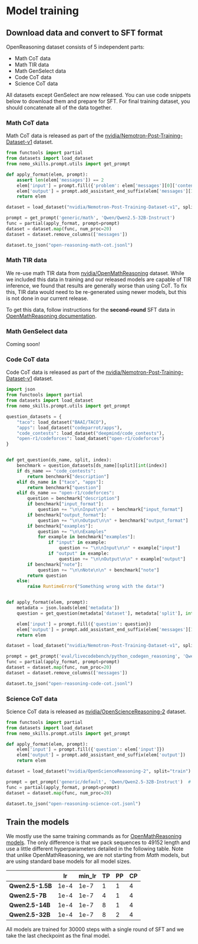 # Model training

## Download data and convert to SFT format

OpenReasoning dataset consists of 5 independent parts:

* Math CoT data
* Math TIR data
* Math GenSelect data
* Code CoT data
* Science CoT data

All datasets except GenSelect are now released. You can use code snippets below to download them and prepare for SFT.
For final training dataset, you should concatenate all of the data together.

### Math CoT data

Math CoT data is released as part of the [nvidia/Nemotron-Post-Training-Dataset-v1](https://huggingface.co/datasets/nvidia/Nemotron-Post-Training-Dataset-v1) dataset.

```python
from functools import partial
from datasets import load_dataset
from nemo_skills.prompt.utils import get_prompt

def apply_format(elem, prompt):
    assert len(elem['messages']) == 2
    elem['input'] = prompt.fill({'problem': elem['messages'][0]['content']})
    elem['output'] = prompt.add_assistant_end_suffix(elem['messages'][1]['content'])
    return elem

dataset = load_dataset("nvidia/Nemotron-Post-Training-Dataset-v1", split="math")

prompt = get_prompt('generic/math', 'Qwen/Qwen2.5-32B-Instruct')
func = partial(apply_format, prompt=prompt)
dataset = dataset.map(func, num_proc=20)
dataset = dataset.remove_columns(['messages'])

dataset.to_json("open-reasoning-math-cot.jsonl")
```

### Math TIR data

We re-use math TIR data from [nvidia/OpenMathReasoning](https://huggingface.co/datasets/nvidia/OpenMathReasoning) dataset.
While we included this data in training and our released models are capable of TIR inference, we found that results are
generally worse than using CoT. To fix this, TIR data would need to be re-generated using newer models, but this is not
done in our current release.

To get this data, follow instructions for the **second-round** SFT data in [OpenMathReasoning documentation](../openmathreasoning/training.md#second-round-sft).

### Math GenSelect data

Coming soon!

### Code CoT data

Code CoT data is released as part of the [nvidia/Nemotron-Post-Training-Dataset-v1](https://huggingface.co/datasets/nvidia/Nemotron-Post-Training-Dataset-v1) dataset.

```python
import json
from functools import partial
from datasets import load_dataset
from nemo_skills.prompt.utils import get_prompt

question_datasets = {
    "taco": load_dataset("BAAI/TACO"),
    "apps": load_dataset("codeparrot/apps"),
    "code_contests": load_dataset("deepmind/code_contests"),
    "open-r1/codeforces": load_dataset("open-r1/codeforces")
}


def get_question(ds_name, split, index):
    benchmark = question_datasets[ds_name][split][int(index)]
    if ds_name == "code_contests":
        return benchmark["description"]
    elif ds_name in ["taco", "apps"]:
        return benchmark["question"]
    elif ds_name == "open-r1/codeforces":
        question = benchmark["description"]
        if benchmark["input_format"]:
            question += "\n\nInput\n\n" + benchmark["input_format"]
        if benchmark["output_format"]:
            question += "\n\nOutput\n\n" + benchmark["output_format"]
        if benchmark["examples"]:
            question += "\n\nExamples"
            for example in benchmark["examples"]:
                if "input" in example:
                    question += "\n\nInput\n\n" + example["input"]
                if "output" in example:
                    question += "\n\nOutput\n\n" + example["output"]
        if benchmark["note"]:
            question += "\n\nNote\n\n" + benchmark["note"]
        return question
    else:
        raise RuntimeError("Something wrong with the data!")


def apply_format(elem, prompt):
    metadata = json.loads(elem['metadata'])
    question = get_question(metadata['dataset'], metadata['split'], int(metadata['index']))

    elem['input'] = prompt.fill({'question': question})
    elem['output'] = prompt.add_assistant_end_suffix(elem['messages'][1]['content'])
    return elem

dataset = load_dataset("nvidia/Nemotron-Post-Training-Dataset-v1", split="code")

prompt = get_prompt('eval/livecodebench/python_codegen_reasoning', 'Qwen/Qwen2.5-32B-Instruct')
func = partial(apply_format, prompt=prompt)
dataset = dataset.map(func, num_proc=20)
dataset = dataset.remove_columns(['messages'])

dataset.to_json("open-reasoning-code-cot.jsonl")
```

### Science CoT data

Science CoT data is released as [nvidia/OpenScienceReasoning-2](https://huggingface.co/datasets/nvidia/OpenScienceReasoning-2) dataset.

```python
from functools import partial
from datasets import load_dataset
from nemo_skills.prompt.utils import get_prompt

def apply_format(elem, prompt):
    elem['input'] = prompt.fill({'question': elem['input']})
    elem['output'] = prompt.add_assistant_end_suffix(elem['output'])
    return elem

dataset = load_dataset("nvidia/OpenScienceReasoning-2", split="train")

prompt = get_prompt('generic/default', 'Qwen/Qwen2.5-32B-Instruct')  # data already includes instruction
func = partial(apply_format, prompt=prompt)
dataset = dataset.map(func, num_proc=20)

dataset.to_json("open-reasoning-science-cot.jsonl")
```


## Train the models

We mostly use the same training commands as for [OpenMathReasoning models](../openmathreasoning/training.md#run-training). The only difference
is that we pack sequences to 49152 length and use a little different hyperparameters detailed in the following table.
Note that unlike OpenMathReasoning, we are not starting from *Math* models, but are using standard base models for all model sizes.

|                       | **lr** | **min_lr** | **TP** | **PP** | **CP** |
| --------------------- | ------ | ---------- | ------ | ------ | ------ |
| **Qwen2.5-1.5B**      | 1e-4   | 1e-7       | 1      | 1      | 4      |
| **Qwen2.5-7B**        | 1e-4   | 1e-7       | 4      | 1      | 4      |
| **Qwen2.5-14B**       | 1e-4   | 1e-7       | 8      | 1      | 4      |
| **Qwen2.5-32B**       | 1e-4   | 1e-7       | 8      | 2      | 4      |

All models are trained for 30000 steps with a single round of SFT and we take the last checkpoint as the final model.